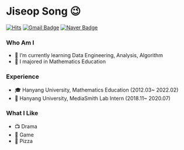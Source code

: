 # Jiseop Song 😉
[![Hits](https://hits.seeyoufarm.com/api/count/incr/badge.svg?url=https%3A%2F%2Fgithub.com%2Fhaesoo9410&count_bg=%23EB8B10&title_bg=%23684327&icon=&icon_color=%23E7E7E7&title=VISIT&edge_flat=false)](https://github.com/Bigdata92)
[![Gmail Badge](https://img.shields.io/badge/Gmail-D14836?style=flat&logo=Gmail&logoColor=white)](mailto:wltkqdl@gmail.com)
[![Naver Badge](https://img.shields.io/badge/Tech%20Blog-555263?style=flat&logoColor=white)](https://blog.naver.com/doctor_song)


### Who Am I

<!-- <img align='right' src="http://mazassumnida.wtf/api/v2/generate_badge?boj=wltkqdl"> -->

- 🌱 I’m currently learning Data Engineering, Analysis, Algorithm
- 🥇 I majored in Mathematics Education

### Experience

- 🎓 Hanyang University, Mathematics Education (2012.03~ 2022.02)
- 💊 Hanyang University, MediaSmith Lab Intern (2018.11~ 2020.07)

<!-- <img align='right' src="https://github-readme-stats.vercel.app/api?username=Bigdata92" height="165"> -->

### What I Like

- 📺 Drama
- 🔵 Game
- 🍕 Pizza
